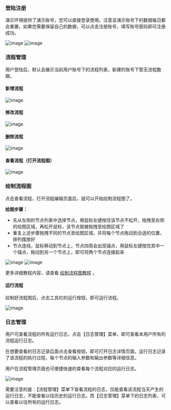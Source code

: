 ### 登陆注册

演示环境提供了演示账号，您可以直接登录使用。注意该演示账号下的数据每日都会重置，如果您需要保留自己的数据，可以点击注册账号，填写账号密码即可注册成功。

![image](../img/login.png ":size=40%")
![image](../img/register.png ":size=40%")

### 流程管理

用户登陆后，默认会展示当前用户账号下的流程列表，新建的账号下暂无流程数据。

#### 新增流程

![image](../img/flow-add.png)

#### 修改流程

![image](../img/flow-update.png)

#### 删除流程

![image](../img/flow-delete.png)

#### 查看流程（打开流程图）

![image](../img/flow-show.png)

### 绘制流程图

点击查看流程，打开流程编辑页面后，就可以开始绘制流程图了。

**绘图步骤：**

- 先从左侧的节点列表中选择节点，用鼠标左键按住该节点不松开，拖拽至右侧的绘图区域，再松开鼠标，该节点就被拖拽至绘图区域了
- 重复上述步骤拖拽不同的节点至绘图区域，并将每个节点拖动到合适的位置，排列摆放好
- 节点连线，鼠标移动到节点上，节点四周会出现锚点，用鼠标左键按住其中一个锚点，拖动到另一个节点上，即可将两个节点连接起来

![image](../img/flow-draw1.png)
![image](../img/flow-draw2.png)

更多详细教程内容，请查看 [绘制流程图教程](getting-started/flow-editor.md) 。

#### 运行流程

绘制好流程图后，点击工具栏的运行按钮，即可运行流程。

![image](../img/flow-run.png)

### 日志管理

用户可查看流程的所有运行日志，点击【日志管理】菜单，即可查看本用户所有的流程运行日志。

在想要查看的日志记录后面点击查看按钮，即可打开日志详情页面，运行日志记录了该流程的执行过程，每个节点的输入参数和输出参数等详细信息。

用户在流程管理页面也可便捷快速的查看每个流程对应的运行日志。

![image](../img/flow-log.png)

需要注意的是：【流程管理】菜单下查看流程的日志，仅能查看该流程当天产生的运行日志，不能查看以往历史的运行日志。而【日志管理】菜单下的日志列表，可以查看以往所有的运行日志。
